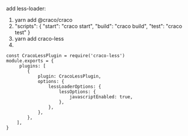 add less-loader:
1. yarn add @craco/craco
2. "scripts": {
   "start": "craco start",
   "build": "craco build",
   "test": "craco test"
}
3. yarn add craco-less
4. 
```
const CracoLessPlugin = require('craco-less')
module.exports = {
     plugins: [
        {
            plugin: CracoLessPlugin,
            options: {
                lessLoaderOptions: {
                    lessOptions: {
                        javascriptEnabled: true,
                    },
                },
            },
        },
    ],
}
```